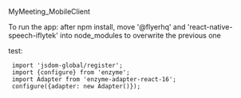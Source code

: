 MyMeeting_MobileClient

To run the app:
after npm install, move '@flyerhq' and 'react-native-speech-iflytek' into node_modules to overwrite the previous one

test:
```
 import 'jsdom-global/register';
 import {configure} from 'enzyme';
 import Adapter from 'enzyme-adapter-react-16';
 configure({adapter: new Adapter()});